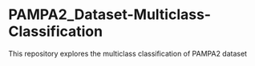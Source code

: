 # PAMPA2_Dataset-Multiclass-Classification
This repository explores the multiclass classification of PAMPA2 dataset 
